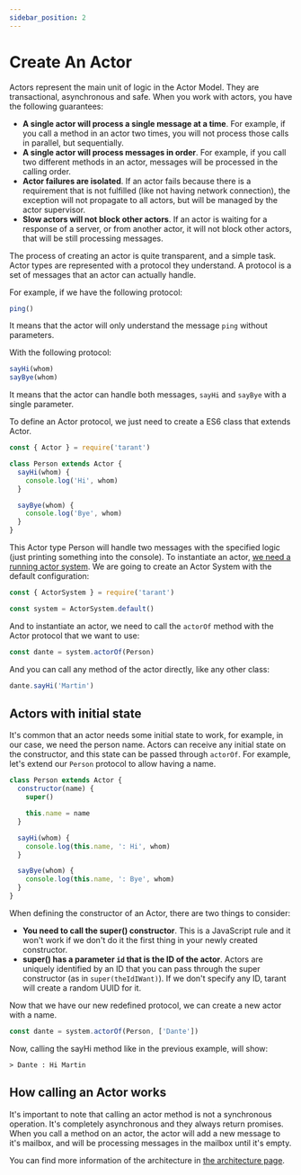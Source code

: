 ```yaml
---
sidebar_position: 2
---
```


# Create An Actor

Actors represent the main unit of logic in the Actor Model. They are transactional, asynchronous and safe. When you work
with actors, you have the following guarantees:

* **A single actor will process a single message at a time**. For example, if you call a method in an actor two times, you
will not process those calls in parallel, but sequentially.
* **A single actor will process messages in order**. For example, if you call two different methods in an actor, messages
will be processed in the calling order.
* **Actor failures are isolated**. If an actor fails because there is a requirement that is not fulfilled (like not
having network connection), the exception will not propagate to all actors, but will be managed by the actor supervisor.
* **Slow actors will not block other actors**. If an actor is waiting for a response of a server, or from another actor, 
it will not block other actors, that will be still processing messages.

The process of creating an actor is quite transparent, and a simple task. Actor types are represented with a protocol 
they understand. A protocol is a set of messages that an actor can actually handle.

For example, if we have the following protocol:

```js
ping()
```

It means that the actor will only understand the message `ping` without parameters.

With the following protocol:

```js
sayHi(whom)
sayBye(whom)
```

It means that the actor can handle both messages, `sayHi` and `sayBye` with a single parameter.

To define an Actor protocol, we just need to create a ES6 class that extends Actor.

```js
const { Actor } = require('tarant')

class Person extends Actor {
  sayHi(whom) {
    console.log('Hi', whom)
  }

  sayBye(whom) {
    console.log('Bye', whom)
  }
}
```

This Actor type Person will handle two messages with the specified logic (just printing something into the console). To
instantiate an actor, [we need a running actor system](/tutorial/how-to-create-an-actor-system). We are going to create an
Actor System with the default configuration:

```js
const { ActorSystem } = require('tarant')

const system = ActorSystem.default()
```

And to instantiate an actor, we need to call the `actorOf` method with the Actor protocol that we want to use:

```js
const dante = system.actorOf(Person)
```

And you can call any method of the actor directly, like any other class:

```js
dante.sayHi('Martin')
```

## Actors with initial state

It's common that an actor needs some initial state to work, for example, in our case, we need the person name. Actors can
receive any initial state on the constructor, and this state can be passed through `actorOf`. For example, let's extend
our `Person` protocol to allow having a name.

```js
class Person extends Actor {
  constructor(name) {
    super()

    this.name = name
  }

  sayHi(whom) {
    console.log(this.name, ': Hi', whom)
  }

  sayBye(whom) {
    console.log(this.name, ': Bye', whom)
  }
}
```

When defining the constructor of an Actor, there are two things to consider:

* **You need to call the super() constructor**. This is a JavaScript rule and it won't work if we don't do it the first 
thing in your newly created constructor.
* **super() has a parameter `id` that is the ID of the actor**. Actors are uniquely identified by an ID that you can
pass through the super constructor (as in `super(theIdIWant)`). If we don't specify any ID, tarant will create a random
UUID for it.

Now that we have our new redefined protocol, we can create a new actor with a name.

```js
const dante = system.actorOf(Person, ['Dante'])
```

Now, calling the sayHi method like in the previous example, will show:

```
> Dante : Hi Martin
```

## How calling an Actor works

It's important to note that calling an actor method is not a synchronous operation. It's completely asynchronous and they
always return promises. When you call a method on an actor, the actor will add a new message to it's mailbox, and will be
processing messages in the mailbox until it's empty.

You can find more information of the architecture in [the architecture page](/architecture/). 